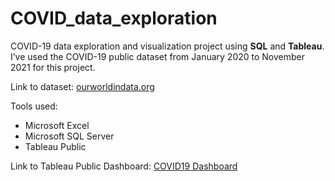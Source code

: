# COVID_data_exploration
COVID-19 data exploration and visualization project using **SQL** and **Tableau**. I’ve used the COVID-19 public dataset from January 2020 to November 2021 for this project. 

Link to dataset: [ourworldindata.org](https://ourworldindata.org/covid-deaths)

Tools used:
- Microsoft Excel
- Microsoft SQL Server
- Tableau Public

Link to Tableau Public Dashboard: [COVID19 Dashboard](https://public.tableau.com/app/profile/alex.antony8475/viz/COVID19Dashboard_16369679355360/Dashboard1)
